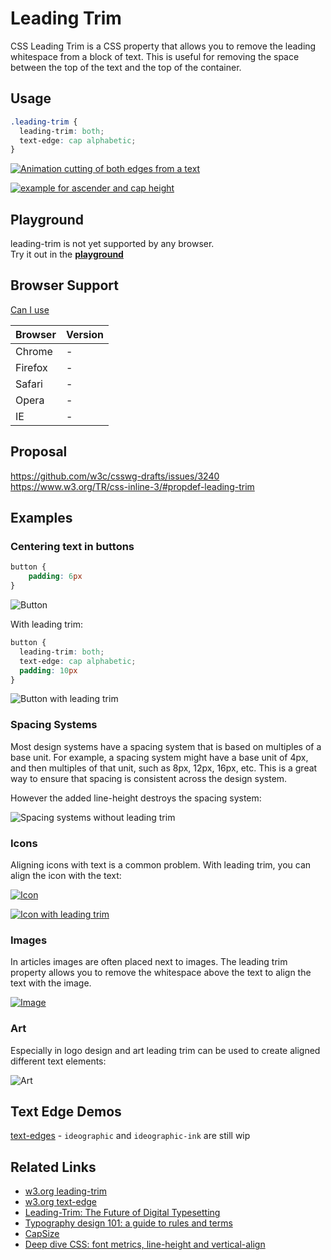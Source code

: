 # Leading Trim

CSS Leading Trim is a CSS property that allows you to remove the leading whitespace from a block of text. This is useful for removing the space between the top of the text and the top of the container.

## Usage

```css
.leading-trim {
  leading-trim: both;
  text-edge: cap alphabetic;
}
```

[![Animation cutting of both edges from a text](intro.webp)](https://medium.com/microsoft-design/leading-trim-the-future-of-digital-typesetting-d082d84b202)

[![example for ascender and cap height](ascender.png)](https://en.99designs.it/blog/tips/typography-design/)

## Playground

leading-trim is not yet supported by any browser.  
Try it out in the **[playground](https://leading-trim.vercel.app/?c=FwJw9mAuAEDeBQ1oFpkA8DOxoBYAOaA3IisltABwHFKoC22AjAGzXwC+88AdAO4gBDPHgCmIOCSR0BaZLwCWAE0gALJhQAMbJEgBGYEIrHIANiIBmkbACYC0DGBNLoukwIDGAaxo68AxYryAHYA5qYWVrjaOtIgIcHI+pCQYAzQAG4CIAAU9ACUxJzwKowSOtBm-sFhkCDyaUkqPkiQImiQyCKKISLY7kLQre3N0O6OBthxutnWAKyzADSUjEsaBZLQsfFB2BojWwlJKWmZOfmFXHhlOpWBoci19diNI0MdXT19A2-7Wdu7Fy4ugArskwEFrn4AtUbHZ8EQOPAQWCIQA+ex+CEIcq3aoPOoNKBNDZvTrdXqjb5tSAjQIYPBuACe2GCTiCIkSJjAXkKAB4APT81G8wLpUZuDAYAC8ACJ+EJRCAZaiNrySiryjiRFVQtBebpxELBgTVfz1aq8BrNUhcfdHnRoPIMNABPZgSEehhWopoOzeNAAMIAZSD0Dw4EVkEZgxUAhgZkgzuBzpAIjoYHSIhjWepggxHmqjohIkzIGj5nBMAcMbj0F4Wf6EPTqbDqcC7kgAlc0a9jLMg2p3FNlvgAtFKtHyJSQStSF59IEM425XcTi8mxEpoXS4FU-BqKAA)**

## Browser Support

[Can I use](https://caniuse.com/#feat=sr_leading-trim-text-edge)

| Browser | Version |
| ------- | ------- |
| Chrome  |    -    |
| Firefox |    -    |
| Safari  |    -    |
| Opera   |    -    |
| IE      |    -    |

## Proposal

https://github.com/w3c/csswg-drafts/issues/3240
https://www.w3.org/TR/css-inline-3/#propdef-leading-trim

## Examples

### Centering text in buttons

```css
button {
    padding: 6px
}
````

![Button](button.webp)

With leading trim:

```css
button {
  leading-trim: both;
  text-edge: cap alphabetic;
  padding: 10px
}
```

![Button with leading trim](button-leading-trim.webp)

### Spacing Systems

Most design systems have a spacing system that is based on multiples of a base unit. For example, a spacing system might have a base unit of 4px, and then multiples of that unit, such as 8px, 12px, 16px, etc. This is a great way to ensure that spacing is consistent across the design system.

However the added line-height destroys the spacing system:

![Spacing systems without leading trim](spacing-system.webp)

### Icons

Aligning icons with text is a common problem. With leading trim, you can align the icon with the text:

[![Icon](icon.jpeg)](https://twitter.com/rauchg/status/1590375127136763907?s=46&t=YizBtCVEYqCeqBbJWI6quA)

[![Icon with leading trim](icon2.png)](https://iamvdo.me/en/blog/css-font-metrics-line-height-and-vertical-align)



### Images

In articles images are often placed next to images. The leading trim property allows you to remove the whitespace above the text to align the text with the image.

[![Image](image.png)](https://github.com/w3c/csswg-drafts/issues/3240)

### Art

Especially in logo design and art leading trim can be used to create aligned different text elements:

![Art](art.jpg)

## Text Edge Demos

[text-edges](https://leading-trim.vercel.app/?c=BYRgBA3gUGYC4FMAecC0CAmBzBAuMANggIYYCWAdlgNwyEnlWpwBOZAtvgEYD2cwtAL5RgAJkh1EKdNjzxkcWrCKlKWZm05he-ISIDME2FLSYc+ZEvqqmrDtz4Cow4ABYj86WbkBjYgAcwYgJ-YGIuBDgyHysVRnU7LR0nFwBWDxMZczAyDAQeLBYA4GjYhjUNe21HPWAANgyFLLlc-MLi6NRKAGsymwTNB11nKFHRgHoAKkmwYAQQhBYwAGc4AE8iZbBJ8agZ6Fh-Unj8AAYrdmIWLEozqwAzHgo0AHcEMixgOHwKHhZLggPJ5oZZkABecgA7Kd-Eg9FBeBg1h4jhgTmAQDC4SMoMsED4ok8PLwWHkWPgQLCVjwCLkwNcuAAKUSpVIAGjAkIAnByWakAJRWElk1BsT7fMDnOjCxaoIj3CVS2DkZb+AjENb4Si0igIVBcAg8Hy9ZwAHnG4wAfFBTXiCWQntbYLBTaAnc6PUhUAB1NR0F3jN028Z2wkUa2jW34sPul1iWMesBe31Uf1gc3x4Ohh3hyPZx1p136BOen1+j0Z4tZ6M5iNR+0FituEvO5Pl50Z1zW8353M23sJ12pFuwQDq2oBleULgeH1YbffrMcL9RHYAnU+Xs5jQA) - `ideographic` and `ideographic-ink` are still wip

## Related Links

- [w3.org leading-trim](https://www.w3.org/TR/css-inline-3/#leading-trim)
- [w3.org text-edge](https://www.w3.org/TR/css-inline-3/#text-edges)
- [Leading-Trim: The Future of Digital Typesetting](https://medium.com/microsoft-design/leading-trim-the-future-of-digital-typesetting-d082d84b202)
- [Typography design 101: a guide to rules and terms](https://en.99designs.it/blog/tips/typography-design/)
- [CapSize](https://seek-oss.github.io/capsize/)
- [Deep dive CSS: font metrics, line-height and vertical-align](https://iamvdo.me/en/blog/css-font-metrics-line-height-and-vertical-align)